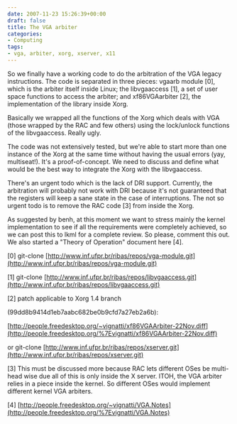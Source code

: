 ```yaml
---
date: 2007-11-23 15:26:39+00:00
draft: false
title: The VGA arbiter
categories:
- Computing
tags:
- vga, arbiter, xorg, xserver, x11
---
```


So we finally have a working code to do the arbitration of the VGA legacy instructions. The code is separated in three pieces: vgaarb module [0], which is the arbiter itself inside Linux; the libvgaaccess [1], a set of user space functions to access the arbiter; and xf86VGAarbiter [2], the implementation of the library inside Xorg.

Basically we wrapped all the functions of the Xorg which deals with VGA (those wrapped by the RAC and few others) using the lock/unlock functions of the libvgaaccess. Really ugly.

The code was not extensively tested, but we're able to start more than one instance of the Xorg at the same time without having the usual errors (yay, multiseat!). It's a proof-of-concept. We need to discuss and define what would be the best way to integrate the Xorg with the libvgaaccess.

There's an urgent todo which is the lack of DRI support. Currently, the arbitration will probably not work with DRI because it's not guaranteed that the registers will keep a sane state in the case of interruptions. The not so urgent todo is to remove the RAC code [3] from inside the Xorg.

As suggested by benh, at this moment we want to stress mainly the kernel implementation to see if all the requirements were completely achieved, so we can post this to lkml for a complete review. So please, comment this out. We also started a "Theory of Operation" document here [4].

[0] git-clone [http://www.inf.ufpr.br/ribas/repos/vga-module.git](http://www.inf.ufpr.br/ribas/repos/vga-module.git)

[1] git-clone [http://www.inf.ufpr.br/ribas/repos/libvgaaccess.git](http://www.inf.ufpr.br/ribas/repos/libvgaaccess.git)

[2] patch applicable to Xorg 1.4 branch

(99dd8b9414d1eb7aabc682be0b9cfd7a27eb2a6b):

[http://people.freedesktop.org/~vignatti/xf86VGAArbiter-22Nov.diff](http://people.freedesktop.org/%7Evignatti/xf86VGAArbiter-22Nov.diff)

or git-clone [http://www.inf.ufpr.br/ribas/repos/xserver.git](http://www.inf.ufpr.br/ribas/repos/xserver.git)

[3] This must be discussed more because RAC lets different OSes be multi-head wise due all of this is only inside the X server. ITOH, the VGA arbiter relies in a piece inside the kernel. So different OSes would implement different kernel VGA arbiters.

[4] [http://people.freedesktop.org/~vignatti/VGA.Notes](http://people.freedesktop.org/%7Evignatti/VGA.Notes)
